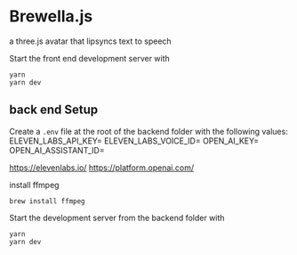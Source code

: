 # Brewella.js

a three.js avatar that lipsyncs text to speech

Start the front end development server with

```
yarn
yarn dev
```

## back end Setup

Create a `.env` file at the root of the backend folder with the following values:
ELEVEN_LABS_API_KEY=
ELEVEN_LABS_VOICE_ID=
OPEN_AI_KEY=
OPEN_AI_ASSISTANT_ID=

https://elevenlabs.io/
https://platform.openai.com/

install ffmpeg

```
brew install ffmpeg
```

Start the development server from the backend folder with

```
yarn
yarn dev
```
